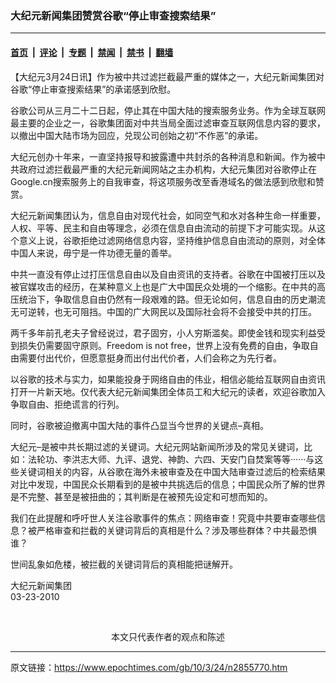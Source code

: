 ### 大纪元新闻集团赞赏谷歌“停止审查搜索结果”

---

#### [首页](../../../..?n2855770) &nbsp;|&nbsp; [评论](../../../../../epoch-comment?n2855770) &nbsp;|&nbsp; [专题](../../../../../epoch-special?n2855770) &nbsp;|&nbsp; [禁闻](../../../../../epoch-news?n2855770) &nbsp;|&nbsp; [禁书](../../../../../books?n2855770) &nbsp;|&nbsp; [翻墙](https://github.com/gfw-breaker/nogfw/blob/master/README.md?n2855770)


<div class="post_content" id="artbody" itemprop="articleBody">
 <!-- article content begin -->
 <p>
  【大纪元3月24日讯】作为被中共过滤拦截最严重的媒体之一，大纪元新闻集团对谷歌“停止审查搜索结果”的承诺感到欣慰。
 </p>
 <p>
  谷歌公司从三月二十二日起，停止其在中国大陆的搜索服务业务。作为全球互联网最主要的企业之一，谷歌集团面对中共当局全面过滤审查互联网信息内容的要求，以撤出中国大陆市场为回应，兑现公司创始之初“不作恶”的承诺。
 </p>
 <p>
  大纪元创办十年来，一直坚持报导和披露遭中共封杀的各种消息和新闻。作为被中共政府过滤拦截最严重的大纪元新闻网站之主办机构，大纪元集团对谷歌停止在Google.cn搜索服务上的自我审查，将这项服务改至香港域名的做法感到欣慰和赞赏。
 </p>
 <p>
  大纪元新闻集团认为，信息自由对现代社会，如同空气和水对各种生命一样重要，人权、平等、民主和自由等理念，必须在信息自由流动的前提下才可能实现。从这个意义上说，谷歌拒绝过滤网络信息内容，坚持维护信息自由流动的原则，对全体中国人来说，毋宁是一件功德无量的善举。
 </p>
 <p>
  中共一直没有停止过打压信息自由以及自由资讯的支持者。谷歌在中国被打压以及被官媒攻击的经历，在某种意义上也是广大中国民众处境的一个缩影。在中共的高压统治下，争取信息自由仍然有一段艰难的路。但无论如何，信息自由的历史潮流无可逆转，也无可阻挡。中国的广大网民以及国际社会将不会接受中共的打压。
 </p>
 <p>
  两千多年前孔老夫子曾经说过，君子固穷，小人穷斯滥矣。即使金钱和现实利益受到损失仍需要固守原则。Freedom is not free，世界上没有免费的自由，争取自由需要付出代价，但愿意挺身而出付出代价者，人们会称之为先行者。
 </p>
 <p>
  以谷歌的技术与实力，如果能投身于网络自由的伟业，相信必能给互联网自由资讯打开一片新天地。仅代表大纪元新闻集团全体员工和大纪元的读者，欢迎谷歌加入争取自由、拒绝谎言的行列。
 </p>
 <p>
  同时，谷歌被迫撤离中国大陆的事件凸显当今世界的关键点–真相。
 </p>
 <p>
  大纪元–是被中共长期过滤的关键词。大纪元网站新闻所涉及的常见关键词，比如：法轮功、李洪志大师、九评、退党、神韵、六四、天安门自焚案等等······与这些关键词相关的内容，从谷歌在海外未被审查及在中国大陆审查过滤后的检索结果对比中发现，中国民众长期看到的是被中共挑选后的信息；中国民众所了解的世界是不完整、甚至是被扭曲的；其判断是在被预先设定和可想而知的。
 </p>
 <p>
  我们在此提醒和呼吁世人关注谷歌事件的焦点：网络审查！究竟中共要审查哪些信息？被严格审查和拦截的关键词背后的真相是什么？涉及哪些群体？中共最恐惧谁？
 </p>
 <p>
  世间乱象如危楼，被拦截的关键词背后的真相能把谜解开。
 </p>
 <p>
  大纪元新闻集团
  <br/>
  03-23-2010
 </p>
 <p>
  <font color="#ffffff">
   (http://www.dajiyuan.com)
  </font>
  <br/>
  <center>
   <font class="GY13">
    本文只代表作者的观点和陈述
   </font>
  </center>
 </p>
 <!-- article content end -->
 <div id="below_article_ad">
 </div>
</div>


---

原文链接：https://www.epochtimes.com/gb/10/3/24/n2855770.htm